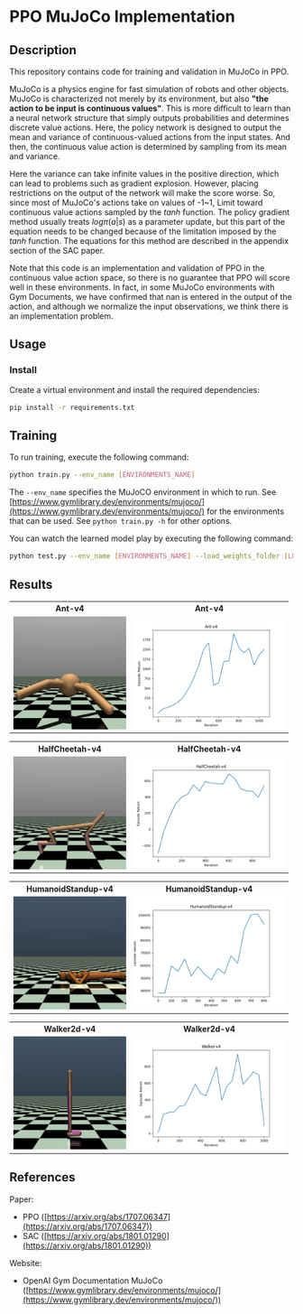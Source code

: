 # PPO MuJoCo Implementation
## Description
This repository contains code for training and validation in MuJoCo in PPO.

MuJoCo is a physics engine for fast simulation of robots and other objects.
MuJoCo is characterized not merely by its environment, but also **"the action to be input is continuous values"**.
This is more difficult to learn than a neural network structure that simply outputs probabilities and determines discrete value actions.
Here, the policy network is designed to output the mean and variance of continuous-valued actions from the input states.
And then, the continuous value action is determined by sampling from its mean and variance.

Here the variance can take infinite values in the positive direction, which can lead to problems such as gradient explosion. However, placing restrictions on the output of the network will make the score worse. So, since most of MuJoCo's actions take on values of -1~1, Limit toward continuous value actions sampled by the $tanh$ function.
The policy gradient method usually treats $log \pi(a|s)$ as a parameter update, but this part of the equation needs to be changed because of the limitation imposed by the $tanh$ function. The equations for this method are described in the appendix section of the SAC paper.

Note that this code is an implementation and validation of PPO in the continuous value action space, so there is no guarantee that PPO will score well in these environments. In fact, in some MuJoCo environments with Gym Documents, we have confirmed that nan is entered in the output of the action, and although we normalize the input observations, we think there is an implementation problem.

## Usage
### Install
Create a virtual environment and install the required dependencies:
```bash
pip install -r requirements.txt
```

## Training
To run training, execute the following command:
```bash
python train.py --env_name [ENVIRONMENTS_NAME]
```
The `--env_name` specifies the MuJoCO environment in which to run. See [https://www.gymlibrary.dev/environments/mujoco/](https://www.gymlibrary.dev/environments/mujoco/) for the environments that can be used. See `python train.py -h` for other options.

You can watch the learned model play by executing the following command:
```bash
python test.py --env_name [ENVIRONMENTS_NAME] --load_weights_folder [LOAD_WEIGHTS_FOLDER]
```

## Results
<table>
	<tbody>
		<tr>
			<th>Ant-v4</th>
			<th>Ant-v4</th>
		</tr>
		<tr>
			<td><img src="./gifs/ant_v4.gif" height="200"></td>
			<td><img src="./plots/ant_v4.png" height="200"></td>
		</tr>
	</tbody>
</table>

<table>
	<tbody>
		<tr>
			<th>HalfCheetah-v4</th>
			<th>HalfCheetah-v4</th>
		</tr>
		<tr>
			<td><img src="./gifs/halfcheetah_v4.gif" height="200"></td>
			<td><img src="./plots/halfcheetah_v4.png" height="200"></td>
		</tr>
	</tbody>
</table>

<table>
	<tbody>
		<tr>
			<th>HumanoidStandup-v4</th>
			<th>HumanoidStandup-v4</th>
		</tr>
		<tr>
			<td><img src="./gifs/humanoidstandup_v4.gif" height="200"></td>
			<td><img src="./plots/humanoidstandup_v4.png" height="200"></td>
		</tr>
	</tbody>
</table>

<table>
	<tbody>
		<tr>
			<th>Walker2d-v4</th>
			<th>Walker2d-v4</th>
		</tr>
		<tr>
			<td><img src="./gifs/walker2d_v4.gif" height="200"></td>
			<td><img src="./plots/walker2d_v4.png" height="200"></td>
		</tr>
	</tbody>
</table>

## References
Paper:
- PPO ([https://arxiv.org/abs/1707.06347](https://arxiv.org/abs/1707.06347))
- SAC ([https://arxiv.org/abs/1801.01290](https://arxiv.org/abs/1801.01290))

Website:
- OpenAI Gym Documentation MuJoCo ([https://www.gymlibrary.dev/environments/mujoco/](https://www.gymlibrary.dev/environments/mujoco/))
